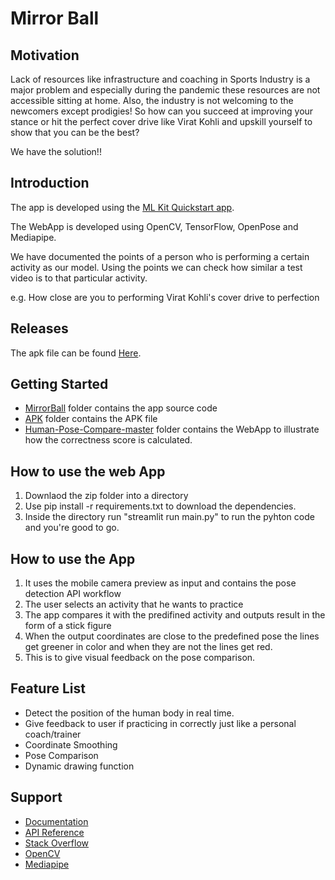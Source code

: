 # Mirror Ball

## Motivation

Lack of resources like infrastructure and coaching in Sports Industry is a major problem and especially during the pandemic these resources are not accessible sitting at home.
Also, the industry is not welcoming to the newcomers except prodigies! So how can you succeed at improving your stance or hit the perfect cover drive like Virat Kohli and upskill yourself to show that you can be the best?

We have the solution!!


## Introduction

The app is developed using the [ML Kit Quickstart app](https://github.com/googlesamples/mlkit.git).

The WebApp is developed using OpenCV, TensorFlow, OpenPose and Mediapipe.

We have documented the points of a person who is performing a certain activity as our model. Using the points we can check how similar a test video is to that particular activity. 

e.g. How close are you to performing Virat Kohli's cover drive to perfection


## Releases
The apk file can be found [Here](https://github.com/sanidhyakr18/potential-hack/blob/main/apk/Mirror%20Ball.apk).


## Getting Started

* [MirrorBall](https://github.com/sanidhyakr18/potential-hack/tree/main/MirrorBall) folder contains the app source code
* [APK](https://github.com/sanidhyakr18/potential-hack/tree/main/apk) folder contains the APK file
* [Human-Pose-Compare-master](https://github.com/sanidhyakr18/potential-hack/tree/main/E-hack/Human-Pose-Compare-master) folder contains the WebApp to illustrate how the correctness score is calculated.


## How to use the web App

1. Downlaod the zip folder into a directory
2. Use pip install -r requirements.txt to download the dependencies.
3. Inside the directory run "streamlit run main.py" to run the pyhton code and you're good to go.

## How to use the App
1. It uses the mobile camera preview as input and contains the pose detection API workflow
2. The user selects an activity that he wants to practice
3. The app compares it with the predifined activity and outputs result in the form of a stick figure
4. When the output coordinates are close to the predefined pose the lines get greener in color and when they are not the lines get red. 
5. This is to give visual feedback on the pose comparison. 


## Feature List
* Detect the position of the human body in real time.
* Give feedback to user if practicing in correctly just like a personal coach/trainer
* Coordinate Smoothing
* Pose Comparison
* Dynamic drawing function

## Support

* [Documentation](https://developers.google.com/ml-kit/guides)
* [API Reference](https://developers.google.com/ml-kit/reference/android)
* [Stack Overflow](https://stackoverflow.com/questions/tagged/google-mlkit)
* [OpenCV](https://opencv.org/)
* [Mediapipe](https://mediapipe.dev/)
